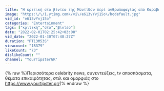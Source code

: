 ```yaml
---
title: "Η κριτική στο βίντεο της Μουτίδου περί ανθρωποφαγίας από Καραβάτου και Ηλιάκη"
image: "https:\/\/i.ytimg.com\/vi\/e613vYvj15o\/hqdefault.jpg"
vid_id: "e613vYvj15o"
categories: "Entertainment"
tags: ["κριτική","στο","βίντεο"]
date: "2022-02-01T02:25:42+03:00"
vid_date: "2022-01-30T07:48:27Z"
duration: "PT13M53S"
viewcount: "18379"
likeCount: "73"
dislikeCount: ""
channel: "YourTipsterGR"
---
```

{% raw %}Περισσότερα celebrity news, συνεντεύξεις, tv αποσπάσματα, θέματα επικαιρότητας, στιλ και ομορφιάς στο <a rel="nofollow" target="blank" href="https://www.yourtipster.gr/">https://www.yourtipster.gr/</a>{% endraw %}
